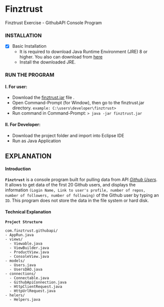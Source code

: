 # Finztrust
Finztrust Exercise - GithubAPI Console Program

### INSTALLATION ###
- [x] Basic Installation
    - It is required to download Java Runtime Environment (JRE) 8 or higher.
    You also can download from [here](https://drive.google.com/drive/folders/1ozz5YfijATTswzrxnfg78_c5IRwkNmOD?usp=sharing)
    - Install the downloaded JRE.

### RUN THE PROGRAM ###
  #### I. For user: ####
  - Download the [finztrust.jar](finztrust.jar) file .
  - Open Command-Prompt (for Window), then go to the finztrust.jar directory.
    `example: C:\users\developer\finztrust>`
  - Run command in Command-Prompt: `> java -jar finztrust.jar`
 
  #### II. For Developer: ####
  - Download the project folder and import into Eclipse IDE
  - Run as Java Application
  
## EXPLANATION ##
#### Introduction ####
**`Finztrust`** is a console program built for pulling data from API [_Github Users_](https://api.github.com/users).
It allows to get data of the first 20 Github users, and displays the information `(Login Name, Link to user's profile, number of repos, number of followers, number of following)` of the Github user by typing an `ID`.
This program does not store the data in the file system or hard disk.

#### Technical Explanation ####
**`Project Structure`**
```
com.finztrust.githubapi/
- AppRun.java
- views/
  - Viewable.java
  - ViewBuilder.java
  - ProductView.java
  - ConsoleView.java
- models/
  - Users.java
  - UsersDAO.java
- connections/
  - Connectable.java
  - GithubApiConnection.java
  - HttpClientRequest.java
  - HttpUrlRequest.java
- helers/
  - Helpers.java
```
